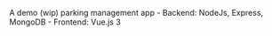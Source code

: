 A demo (wip) parking management app 
    - Backend: NodeJs, Express, MongoDB
    - Frontend: Vue.js 3

